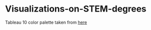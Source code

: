 # Visualizations-on-STEM-degrees

Tableau 10 color palette taken from <a href="http://tableaufriction.blogspot.fr/2012/11/finally-you-can-use-tableau-data-colors.html" target="_blank">here</a>
